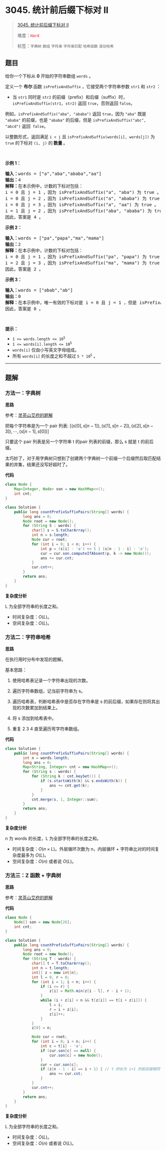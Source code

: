 # 3045. 统计前后缀下标对 II

> [3045. 统计前后缀下标对 II](https://leetcode.cn/problems/count-prefix-and-suffix-pairs-ii/)
>
> 难度：<font color=red>`Hard`</font>
>
> 标签：`字典树` `数组` `字符串` `字符串匹配` `哈希函数` `滚动哈希`

## 题目

<p>给你一个下标从 <strong>0</strong> 开始的字符串数组 <code>words</code> 。</p>

<p>定义一个 <strong>布尔 </strong>函数 <code>isPrefixAndSuffix</code> ，它接受两个字符串参数 <code>str1</code> 和 <code>str2</code> ：</p>

<ul>
	<li>当 <code>str1</code> 同时是 <code>str2</code> 的前缀（<span data-keyword="string-prefix">prefix</span>）和后缀（<span data-keyword="string-suffix">suffix</span>）时，<code>isPrefixAndSuffix(str1, str2)</code> 返回 <code>true</code>，否则返回 <code>false</code>。</li>
</ul>

<p>例如，<code>isPrefixAndSuffix("aba", "ababa")</code> 返回 <code>true</code>，因为 <code>"aba"</code> 既是 <code>"ababa"</code> 的前缀，也是 <code>"ababa"</code> 的后缀，但是 <code>isPrefixAndSuffix("abc", "abcd")</code> 返回<code> false</code>。</p>

<p>以整数形式，返回满足 <code>i &lt; j</code> 且 <code>isPrefixAndSuffix(words[i], words[j])</code> 为 <code>true</code> 的下标对 <code>(i, j)</code> 的<strong> 数量 </strong>。</p>

<p>&nbsp;</p>

<p><strong class="example">示例 1：</strong></p>

<pre>
<strong>输入：</strong>words = ["a","aba","ababa","aa"]
<strong>输出：</strong>4
<strong>解释：</strong>在本示例中，计数的下标对包括：
i = 0 且 j = 1 ，因为 isPrefixAndSuffix("a", "aba") 为 true 。
i = 0 且 j = 2 ，因为 isPrefixAndSuffix("a", "ababa") 为 true 。
i = 0 且 j = 3 ，因为 isPrefixAndSuffix("a", "aa") 为 true 。
i = 1 且 j = 2 ，因为 isPrefixAndSuffix("aba", "ababa") 为 true 。
因此，答案是 4 。</pre>

<p><strong class="example">示例 2：</strong></p>

<pre>
<strong>输入：</strong>words = ["pa","papa","ma","mama"]
<strong>输出：</strong>2
<strong>解释：</strong>在本示例中，计数的下标对包括：
i = 0 且 j = 1 ，因为 isPrefixAndSuffix("pa", "papa") 为 true 。
i = 2 且 j = 3 ，因为 isPrefixAndSuffix("ma", "mama") 为 true 。
因此，答案是 2 。</pre>

<p><strong class="example">示例 3：</strong></p>

<pre>
<strong>输入：</strong>words = ["abab","ab"]
<strong>输出：</strong>0
<strong>解释：</strong>在本示例中，唯一有效的下标对是 i = 0 且 j = 1 ，但是 isPrefixAndSuffix("abab", "ab") 为 false 。
因此，答案是 0 。</pre>

<p>&nbsp;</p>

<p><strong>提示：</strong></p>

<ul>
	<li><code>1 &lt;= words.length &lt;= 10<sup>5</sup></code></li>
	<li><code>1 &lt;= words[i].length &lt;= 10<sup>5</sup></code></li>
	<li><code>words[i]</code> 仅由小写英文字母组成。</li>
	<li>所有 <code>words[i]</code> 的长度之和不超过 <code>5 * 10<sup>5</sup></code> 。</li>
</ul>


--------------------

## 题解

### 方法一：字典树

**思路**

参考：[灵茶山艾府的题解](https://leetcode.cn/problems/count-prefix-and-suffix-pairs-ii/solutions/2644160/z-han-shu-zi-dian-shu-pythonjavacgo-by-e-5c2v)

把每个字符串是为一个 pair 列表: $[(s[0],s[n-1]), (s[1],s[n-2]), (s[2],s[n-3]), \cdots, (s[n-1], s[0])]$

只要这个 pair 列表是另一个字符串 t 的pair 列表的前缀，那么 s 就是 t 的前后缀。



太巧妙了，对于用字典树只想到了创建两个字典树一个前缀一个后缀然后取匹配结果的并集，结果还没写好超时了。

**代码**

```java
class Node {
    Map<Integer, Node> son = new HashMap<>();
    int cnt;
}

class Solution {
    public long countPrefixSuffixPairs(String[] words) {
        long ans = 0;
        Node root = new Node();
        for (String S : words) {
            char[] s = S.toCharArray();
            int n = s.length;
            Node cur = root;
            for (int i = 0; i < n; i++) {
                int p = (s[i] - 'a') << 5 | (s[n - 1 - i] - 'a');
                cur = cur.son.computeIfAbsent(p, k -> new Node());
                ans += cur.cnt;
            }
            cur.cnt++;
        }
        return ans;
    }
}
```

**复杂度分析**

L 为全部字符串的长度之和。

- 时间复杂度：$O(L)$。
- 空间复杂度：$O(L)$。

### 方法二：字符串哈希

**思路**

在执行用时分布中发现的题解。

基本思路：

1. 使用哈希表记录一个字符串出现的次数。

2. 遍历字符串数组，记当前字符串为 s。
3. 遍历哈希表，判断哈希表中是否存在字符串是 s 的前后缀，如果存在则将其出现的次数累加到结果上。
4. 将 s 添加到哈希表中。
5. 重复 2 3 4 直至遍历弯字符串数组。

**代码**

```java
class Solution {
    public long countPrefixSuffixPairs(String[] words) {
        int n = words.length;
        long ans = 0;
        Map<String, Integer> cnt = new HashMap<>();
        for (String s : words) {
            for (String k : cnt.keySet()) {
                if (s.startsWith(k) && s.endsWith(k)) {
                    ans += cnt.get(k);
                }
            }
            cnt.merge(s, 1, Integer::sum);
        }
        return ans;
    }
}
```

**复杂度分析**

n 为 words 的长度，L 为全部字符串的长度之和。

- 时间复杂度：$O(n \times L)$。外层循环次数为 n，内层循环 + 字符串比对的时间复杂度最多为 $O(L)$。
- 空间复杂度：$O(n)$ 或者说 $O(L)$。

### 方法三：Z 函数 + 字典树

**思路**

参考：[灵茶山艾府的题解](https://leetcode.cn/problems/count-prefix-and-suffix-pairs-ii/solutions/2644160/z-han-shu-zi-dian-shu-pythonjavacgo-by-e-5c2v)

**代码**

```java
class Node {
    Node[] son = new Node[26];
    int cnt;
}

class Solution {
    public long countPrefixSuffixPairs(String[] words) {
        long ans = 0;
        Node root = new Node();
        for (String T : words) {
            char[] t = T.toCharArray();
            int n = t.length;
            int[] z = new int[n];
            int l = 0, r = 0;
            for (int i = 1; i < n; i++) {
                if (i <= r) {
                    z[i] = Math.min(z[i - l], r - i + 1);
                }
                while (i + z[i] < n && t[z[i]] == t[i + z[i]]) {
                    l = i;
                    r = i + z[i];
                    z[i]++;
                }
            }
            z[0] = n;

            Node cur = root;
            for (int i = 0; i < n; i++) {
                int c = t[i] - 'a';
                if (cur.son[c] == null) {
                    cur.son[c] = new Node();
                }
                cur = cur.son[c];
                if (z[n - 1 - i] == i + 1) { // t 的长为 i+1 的前后缀相同
                    ans += cur.cnt;
                }
            }
            cur.cnt++;
        }
        return ans;
    }
}
```

**复杂度分析**

L 为全部字符串的长度之和。

- 时间复杂度：$O(L)$。
- 空间复杂度：$O(n)$ 或者说 $O(L)$。
